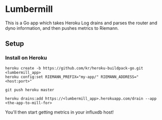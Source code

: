 # Lumbermill

This is a Go app which takes Heroku Log drains and parses the router and dyno information, and then pushes metrics to Riemann.

## Setup

### Install on Heroku
```
heroku create -b https://github.com/kr/heroku-buildpack-go.git <lumbermill_app>
heroku config:set RIEMANN_PREFIX="my-app/" RIEMANN_ADDRESS="<host:port>"

git push heroku master

heroku drains:add https://<lumbermill_app>.herokuapp.com/drain --app <the-app-to-mill-for>
```

You'll then start getting metrics in your influxdb host!
